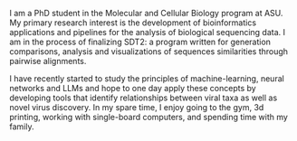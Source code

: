 I am a PhD student in the Molecular and Cellular Biology program at ASU. My primary research interest is the development of bioinformatics applications and pipelines for the analysis of biological sequencing data. I am in the process of finalizing SDT2: a program written for generation comparisons, analysis and visualizations of sequences similarities through pairwise alignments.

I have recently started to study the principles of machine-learning, neural networks and LLMs and hope to one day apply these concepts by developing tools that identify relationships between viral taxa as well as novel virus discovery. In my spare time, I enjoy going to the gym, 3d printing, working with single-board computers, and spending time with my family.